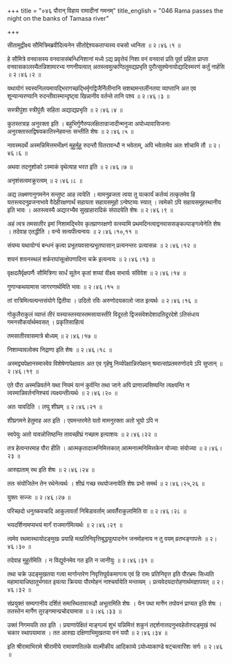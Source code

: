 +++
title = "०४६ पौरान् विहाय रामादीनां गमनम्"
title_english = "046 Rama passes the night on the banks of Tamasa river"

+++


सीतामुद्वीक्ष्य सौमित्रिमब्रवीदित्यनेन सीतोद्देश्यकताप्यस्य वचसो ध्वनिता
 ॥  २।४६।१  ॥   

  

हे सौमित्रे वनवासस्य वनवाससंबन्धिनिशानां मध्ये ऽद्य प्रवृत्तेयं निशा वनं
वनवासं प्रति पूर्वा प्रहिता प्राप्ता वनवासकालस्यैतन्निशामारभ्य
गणनीयत्वात् अतस्त्वमुत्कण्ठितुमद्यप्रभृति पुरौत्सुक्येनायोद्यादिस्मरणं
कर्तुं नार्हसि  ॥  २।४६।२  ॥   

  

यथायोगं स्वस्वनिलयमायद्भिरागच्छद्भिर्मृगद्विजैर्निलीनानि
सशब्दमन्तर्लीनतया व्याप्तानि अत एव शून्यान्यरण्यानि
रुदन्तीवास्मान्दृष्ट्वा खिन्नानीव वर्तन्ते तानि पश्य  ॥  २।४६।३  ॥   

  

सस्त्रीपुंशा स्त्रीपुंसैः सहिता अद्याद्यप्रभृति  ॥  २।४६।४  ॥   

  

कुतस्तत्राह अनुरक्ता इति । बहुभिर्गुणैरुपलक्षितान्राजादीन्मनुजा
अयोध्यावासिजनाः अनुरक्तास्तद्विषयकातिस्नेहवन्तः सन्तीति शेषः  ॥  २।४६।५
 ॥   

  

नावस्मदर्थे अस्मन्निमित्तमभीक्ष्णं मुहुर्मुहू रुदन्तौ पितरावन्धौ न
भवेताम्, अपि भवेतामेव अतः शोचामि तौ  ॥  २।४६।६  ॥   

  

अथवा तदनुशोको ऽस्माकं वृथेत्याह भरत इति  ॥  २।४६।७  ॥   

  

अनृशंसत्वमक्रूरत्वम्  ॥  २।४६।८  ॥   

  

अद्य लक्ष्मणानुगमनेन सन्तुष्ट आह त्वयेति । मामनुव्रजता त्वया तु
यत्कार्यं कर्तव्यं तत्कृतमेव हि यतस्त्वदनुव्रजनाभावे वैदेहीरक्षणार्थं
सहायता सहायसमूहो ऽन्वेष्टव्यः स्यात् । त्वमेको ऽपि सहायसमूहस्थानीय इति
भावः । अतस्त्वस्यै अद्यारभ्यैव सुखाहारादिकं संपादयेति शेषः  ॥  २।४६।९
 ॥   

  

अहं त्वत्र तमसातीर इमां निशामद्भिरेव कृतप्राणरक्षणो वत्स्यामि
प्रथमदिनत्वाद्वनवाससङ्कल्पाङ्गत्वेनेति शेषः । तदेवाह एतद्धीति । वन्ये
सत्यपीत्यन्वयः  ॥  २।४६।१०,११  ॥   

  

संयम्य यथायोग्यं बन्धनं कृत्वा प्रभूतयवसान्प्रभूतघासान् प्रत्यनन्तरः
प्रत्यासन्नः  ॥  २।४६।१२  ॥   

  

शयनं शयनस्थलं शर्करापांसूत्क्षेपणादिना चक्रे इत्यन्वयः  ॥  २।४६।१३  ॥   

  

वृक्षदलैर्वृक्षपर्णैः सौमित्रिणा सार्धं सूतेन कृतां शय्यां वीक्ष्य
सभार्यः संविवेश  ॥  २।४६।१४  ॥   

  

गुणान्कथयामास जागरणार्थमिति भावः  ॥  २।४६।१५  ॥   

  

तां रात्रिमित्यत्यन्तसंयोगे द्वितीया । उदितो रविः अरुणोदयकालो जात
इत्यर्थः  ॥  २।४६।१६  ॥   

  

गोकुलैराकुलं व्याप्तं तीरं यस्यास्तस्यास्तमसायास्तीरे विदूरतो
द्विजसंवेशदेशादतिदूरदेशे ऽतिसंधाय गमनसौकर्यार्थमवसत् । प्रकृतिसाहित्यं  

तमसातीरवासमात्रे बोध्यम्  ॥  २।४६।१७  ॥   

  

निशाम्यावलोक्य निद्राणा इति शेषः  ॥  २।४६।१८  ॥   

  

अस्मद्व्यपेक्षानस्मास्वेव विशेषेणापेक्षावतः अत एव गृहेषु
निर्व्यपेक्षान्निरपेक्षान् श्रमात्सांप्रतमरुणोदये ऽपि सुप्तान्  ॥ 
२।४६।१९  ॥   

  

एते पौरा अस्मन्निवर्तने यथा नियमं यत्नं कुर्वन्ति तथा जाने अपि
प्राणान्न्यसिष्यन्ति त्यक्ष्यन्ति न त्वस्मान्निवर्तननिश्चयं
त्यक्ष्यन्तीत्यर्थः  ॥  २।४६।२०  ॥   

  

अतः यावदिति । लघु शीघ्रम्  ॥  २।४६।२१  ॥   

  

शीघ्रगमने हेतुमाह अत इति । एवमन्तरमेते यतो मामनुरक्ता अतो भूयो ऽपि न  

स्वपेयुः अतो यावन्नोत्तिष्ठन्ति तावच्छीघ्रं गच्छाम इत्याशयः  ॥  २।४६।२२
 ॥   

  

तत्र हेत्वन्तरमाह पौरा हीति । आत्मकृतादात्मनिमित्तकात्
आत्मनात्मनिमित्तकेन योज्याः संयोज्या  ॥  २।४६।२३  ॥   

  

आरुह्यताम् रथ इति शेषः  ॥  २।४६।२४  ॥   

  

ततः संयोजितेन तेन रथेनेत्यर्थः । शीघ्रं गच्छ रथयोजनायेति शेषः प्रभो
समर्थ  ॥  २।४६।२५,२६  ॥   

  

युक्तः सज्जः  ॥  २।४६।२७  ॥   

  

परिच्छदो धनुःष्कवचादि आकुलावर्तां निबिडावर्ताम् आवर्तैराकुलामिति वा  ॥ 
२।४६।२८  ॥   

  

भयदर्शिनामप्यभयं मार्गं राजमार्गमित्यर्थः  ॥  २।४६।२९  ॥   

  

त्वमेव रथमास्थायोदङ्मुखः प्रयाहि मत्प्रतिनिवृत्तिबुद्ध्युत्पादनेन
जनमोहनाय न तु वयम् व्रतभङ्गापत्तेः  ॥  २।४६।३०  ॥   

  

तदेवाह मुहूर्तमिति । न विद्युर्वनमेव गत इति न जानीयुः  ॥  २।४६।३१  ॥   

  

तथा चक्रे उदङ्मुखतया गत्वा मार्गान्तरेण निवृत्तिपूर्वकमागत्य एवं हि रामः
प्रतिनिवृत्त इति पौरभ्रमः सिध्यति महामायाधिष्ठातुर्भगवत इयत्या क्रियया
पौरमोहनं नाश्चर्यायेति मन्तव्यम् । प्रत्यवेदयदारोहणार्थमज्ञापयत्  ॥ 
२।४६।३२  ॥   

  

संप्रयुक्तं सम्यगानीय दर्शितं समास्थितावारूढौ अभूतामिति शेषः । येन पथा
मार्गेण तपोवनं प्राप्यत इति शेषः । ततस्तेन मार्गेण तुरङ्गमान्प्रचोदयामास
 ॥  २।४६।३३  ॥   

  

उक्तं निगमयति तत इति । प्रयाणापेक्षितं माङ्गल्यं शुभं यन्निमित्तं शकुनं
तद्दर्शनात्तदनुभवहेतोरुदङ्मुखं रथं चकार स्थापयामास । तत आरुह्य
दक्षिणाभिमुखतया वनं ययौ  ॥  २।४६।३४  ॥   

  

इति श्रीरामाभिरामे श्रीरामीये रामायणतिलके वाल्मीकीय आदिकाव्ये
ऽयोध्याकाण्डे षट्चत्वारिंशः सर्गः  ॥  २।४६  ॥   

  

  


